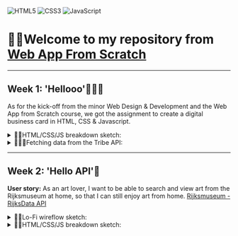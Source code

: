 ![HTML5](https://img.shields.io/badge/html5-%23E34F26.svg?style=for-the-badge&logo=html5&logoColor=white) ![CSS3](https://img.shields.io/badge/css3-%231572B6.svg?style=for-the-badge&logo=css3&logoColor=white) ![JavaScript](https://img.shields.io/badge/javascript-%23323330.svg?style=for-the-badge&logo=javascript&logoColor=%23F7DF1E) 

# 👋🏼Welcome to my repository from [Web App From Scratch](https://github.com/cmda-minor-web/web-app-from-scratch-2223)

---

## Week 1: 'Hellooo'🤸🏽‍♀️
As for the kick-off from the minor Web Design & Development and the Web App from Scratch course, we got the assignment to create a digital business card in HTML, CSS & Javascript.
<details>
<summary>✍🏼HTML/CSS/JS breakdown sketch:</summary>

![breakdown sketch business card](https://user-images.githubusercontent.com/89778503/218146127-58fb2185-d056-45e6-9231-09de02ccf353.png)
</details>

<details>
<summary>👩🏼‍💻Fetching data from the Tribe API:</summary>

- [Link to the Tribe API](http://whois.fdnd.nl/)

I started with fetching my own data from the API:
```javascript
const url = 'https://whois.fdnd.nl/api/v1/squad?id=cldex67a348bw0auohxefw4ce'
const data = fetch(url).then(response => response.json())
    .then(data => console.log(data));
```

I changed this shortly after to also make it possible to use the fetched data:
```javascript
// all fields that should contain fetched info
const dataFields = document.querySelectorAll('.dataField');

// function to add fetched data to HTML
const updateUser = (user) => {
    document.querySelector('#avatar').src = user.avatar
	user.bio = user.bio.html;
	user.name = user.name + ' ' + user.surname;
	document.querySelector('#website').href = user.website;
	document.querySelector('#gitHubHandle').href = 'https://github.com/' + user.gitHubHandle;
	user.gitHubHandle = '@' + user.gitHubHandle;

	dataFields.forEach((dataField) => {
		dataField.textContent = user[dataField.id];
	});
};

// function for fetching data
const fetchUser = async () => {
	let user;
	const url = 'https://whois.fdnd.nl/api/v1/squad?id=cldex67a348bw0auohxefw4ce';
	try {
		user = await (await fetch(url)).json();
	} catch {
		console.log('Error');
	}
	updateUser(user.member);
};

// running function
fetchUser();
```

To make things a little more interesting, I added a feature that you can search and get your own data via the searchbar:
```javascript
// default slug (my own personal slug) to start with and fall back on
const defaultMemberSlug = 'ninadepina';

// get slug/id from searchbar input
const slug = new URLSearchParams(window.location.search).get('slug');
const id = new URLSearchParams(window.location.search).get('id');

// when there's no slug/id, the default slug will be used
if (!slug && !id) {
	window.history.replaceState('slug', 'slug', `?slug=${defaultMemberSlug}`);
}

// changed the function to be able to use the changed slug/id
const fetchUser = async () => {
	let user;
	let url = `https://whois.fdnd.nl/api/v1/member/${slug || defaultMemberSlug}`;
	if (id) url = `https://whois.fdnd.nl/api/v1/member?id=${id}`;
	try {
		user = await (await fetch(url)).json();
	} catch {
		console.log('Error');
	}
	updateUser(user.member);
};
```


Above code works perfectly fine, but there were some visual aspects I wanted to improve so I added more code to my function:
```javascript
const updateUser = (user) => {
    // I added a placeholder image for users that don't have an avatar
	document.querySelector('#avatar').src =
		user.avatar || 'https://openseauserdata.com/files/7ebafc8b0f146e86d96fb0d541fe7169.png';

    // added alt text to the avatar
	document.querySelector('#avatar').alt = `avatar of ${user.name + ' ' + user.surname}`;

	user.bio = user.bio.html;
	user.name = user.name + ' ' + user.surname;
	document.querySelector('#website').href = user.website;

    // remove https:// from the website url (for visual purposes)
	user.website = user.website.split('://')[1] || user.website.split('://')[0];

    // added www. in front of the website url if the url doesn't already containt that (for visual purposes)
	if (!user.website.startsWith('www.')) user.website = 'www.' + user.website;

	document.querySelector('#gitHubHandle').href = 'https://github.com/' + user.gitHubHandle;
	user.gitHubHandle = '@' + user.gitHubHandle;

	dataFields.forEach((dataField) => {
        // added a dataset with a value (I'll use it as the max. length) in the HTML
		const maxLength = Number(dataField.dataset.maxlength);

        // if a dataField exceeds the dataset, the content will be cut off and ellipsis will be placed
		user[dataField.id].length > maxLength
			? (dataField.textContent = user[dataField.id].slice(0, maxLength - 3).trim() + '...')
			: (dataField.textContent = user[dataField.id]);
	});
};
```

</details>

---

## Week 2: 'Hello API'🐒
**User story:** As an art lover, I want to be able to search and view art from the Rijksmuseum at home, so that I can still enjoy art from home. [Rijksmuseum - RijksData API](https://github.com/cmda-minor-web/web-app-from-scratch-2223/blob/main/course/rijksmuseum.md)

<details>
<summary>✍🏼Lo-Fi wireflow sketch:</summary>


</details>

<details>
<summary>✍🏼HTML/CSS/JS breakdown sketch:</summary>


</details>